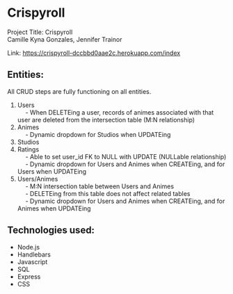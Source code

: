 # Crispyroll

Project Title: Crispyroll <br />
Camille Kyna Gonzales, Jennifer Trainor <br />

Link: https://crispyroll-dccbbd0aae2c.herokuapp.com/index

## Entities:
All CRUD steps are fully functioning on all entities.
1. Users <br />
&emsp; - When DELETEing a user, records of animes associated with that user are deleted from the intersection table (M:N relationship)
2. Animes <br />
&emsp; - Dynamic dropdown for Studios when UPDATEing
3. Studios
4. Ratings <br />
&emsp; - Able to set user_id FK to NULL with UPDATE (NULLable relationship) <br />
&emsp; - Dynamic dropdown for Users and Animes when CREATEing, and for Users when UPDATEing
5. Users/Animes <br />
&emsp; - M:N intersection table between Users and Animes <br />
&emsp; - DELETEing from this table does not affect related tables <br />
&emsp; - Dynamic dropdown for Users and Animes when CREATEing, and for Animes when UPDATEing

## Technologies used:
- Node.js
- Handlebars
- Javascript
- SQL
- Express
- CSS
